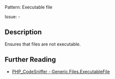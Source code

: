 Pattern: Executable file

Issue: -

## Description

Ensures that files are not executable.

## Further Reading

* [PHP_CodeSniffer - Generic.Files.ExecutableFile](https://github.com/squizlabs/PHP_CodeSniffer/blob/master/src/Standards/Generic/Sniffs/Files/ExecutableFileSniff.php)